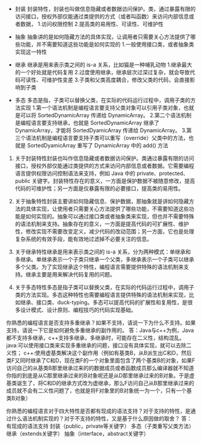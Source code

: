 * 封装
封装特性，封装也叫做信息隐藏或者数据访问保护。类，通过暴露有限的访问接口，授权外部仅能通过类提供的方式（或者叫函数）来访问内部信息或者数据，
1.访问权限控制
2.提高类的易用性、可读性、可维护性

* 抽象
抽象讲的是如何隐藏方法的具体实现，让调用者只需要关心方法提供了哪些功能，并不需要知道这些功能是如何实现的
1.一般使用接口类，或者抽象类实现这一特性

* 继承
继承是用来表示类之间的 is-a 关系，比如猫是一种哺乳动物
1.继承最大的一个好处就是代码复用
2.过度使用继承，继承层次过深过复杂，就会导致代码可读性、可维护性变差
3.子类和父类高度耦合，修改父类的代码，会直接影响到子类

* 多态
多态是指，子类可以替换父类，在实际的代码运行过程中，调用子类的方法实现
1.第一个语法机制是编程语言要支持父类对象可以引用子类对象，也就是可以将 SortedDynamicArray 传递给 DynamicArray。
2.第二个语法机制是编程语言要支持继承，也就是 SortedDynamicArray 继承了 DynamicArray，才能将 SortedDyamicArray 传递给 DynamicArray。
3.第三个语法机制是编程语言要支持子类可以重写（override）父类中的方法，也就是 SortedDyamicArray 重写了 DynamicArray 中的 add() 方法

1. 关于封装特性封装也叫作信息隐藏或者数据访问保护。类通过暴露有限的访问接口，授权外部仅能通过类提供的方式来访问内部信息或者数据。它需要编程语言提供权限访问控制语法来支持，例如 Java 中的 private、protected、public 关键字。封装特性存在的意义，一方面是保护数据不被随意修改，提高代码的可维护性；另一方面是仅暴露有限的必要接口，提高类的易用性。

2. 关于抽象特性封装主要讲如何隐藏信息、保护数据，那抽象就是讲如何隐藏方法的具体实现，让使用者只需要关心方法提供了哪些功能，不需要知道这些功能是如何实现的。抽象可以通过接口类或者抽象类来实现，但也并不需要特殊的语法机制来支持。抽象存在的意义，一方面是提高代码的可扩展性、维护性，修改实现不需要改变定义，减少代码的改动范围；另一方面，它也是处理复杂系统的有效手段，能有效地过滤掉不必要关注的信息。

3. 关于继承特性继承是用来表示类之间的 is-a 关系，分为两种模式：单继承和多继承。单继承表示一个子类只继承一个父类，多继承表示一个子类可以继承多个父类。为了实现继承这个特性，编程语言需要提供特殊的语法机制来支持。继承主要是用来解决代码复用的问题。

4. 关于多态特性多态是指子类可以替换父类，在实际的代码运行过程中，调用子类的方法实现。多态这种特性也需要编程语言提供特殊的语法机制来实现，比如继承、接口类、duck-typing。多态可以提高代码的扩展性和复用性，是很多设计模式、设计原则、编程技巧的代码实现基础。

你熟悉的编程语言是否支持多重继承？如果不支持，请说一下为什么不支持。如果支持，请说一下它是如何避免多重继承的副作用的。
答：Java与c++为例，Java都不支持多继承，c++支持多继承，多继承时，可能存在二义性，结构混乱。
java:可以使用接口类来实现多重继承的问题，接口没有具体实现，就可以去除二义性；
c++:使用虚基类解决这个副作用（例如有基类B，从B派生出C和D，然后类F又同时继承了C和D，现在类F的一个对象里面包含了两个基类B的对象，如果F访问自己的从基类B那里继承过来的的数据成员或者函数成员那么编译器就不知道你指的到底是从C那里继承过来的B对象呢还是从D那里继承过来的B对象。于是虚基类诞生了，将C和D的继承方式改为虚继承，那么F访问自己从B那里继承过来的成员就不会有二义性问题了，也就是将F对象里的B对象统一为一个，只有一个基类B对象）

你熟悉的编程语言对于四大特性是否都有现成的语法支持？对于支持的特性，是通过什么语法机制实现的？对于不支持的特性，又是基于什么原因做的取舍？
答：有现成的语法支持
封装（public，private等关键字）
多态（子类重写父类方法）
继承（extends关键字）
抽象（interface，abstract关键字）
